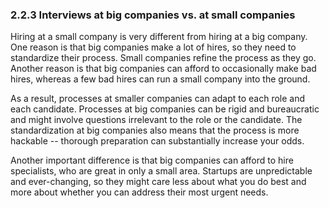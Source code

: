 ### 2.2.3 Interviews at big companies vs. at small companies

Hiring at a small company is very different from hiring at a big company. One reason is that big companies make a lot of hires, so they need to standardize their process. Small companies refine the process as they go. Another reason is that big companies can afford to occasionally make bad hires, whereas a few bad hires can run a small company into the ground.

As a result, processes at smaller companies can adapt to each role and each candidate. Processes at big companies can be rigid and bureaucratic and might involve questions irrelevant to the role or the candidate. The standardization at big companies also means that the process is more hackable -- thorough preparation can substantially increase your odds.

Another important difference is that big companies can afford to hire specialists, who are great in only a small area. Startups are unpredictable and ever-changing, so they might care less about what you do best and more about whether you can address their most urgent needs.